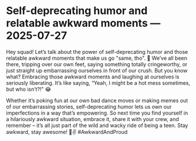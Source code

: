 # Self-deprecating humor and relatable awkward moments — 2025-07-27

Hey squad! Let’s talk about the power of self-deprecating humor and those relatable awkward moments that make us go "same, tho". 🙈 We’ve all been there, tripping over our own feet, saying something totally cringeworthy, or just straight up embarrassing ourselves in front of our crush. But you know what? Embracing those awkward moments and laughing at ourselves is seriously liberating. It’s like saying, “Yeah, I might be a hot mess sometimes, but who isn’t?!” 😂

Whether it’s poking fun at our own bad dance moves or making memes out of our embarrassing stories, self-deprecating humor lets us own our imperfections in a way that’s empowering. So next time you find yourself in a hilariously awkward situation, embrace it, share it with your crew, and remember – it’s all just part of the wild and wacky ride of being a teen. Stay awkward, stay awesome! 🤪✌️ #AwkwardAndProud